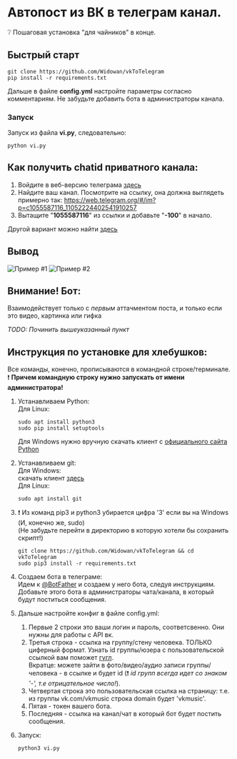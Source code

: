 # Автопост из ВК в телеграм канал.
:grey_question: Пошаговая установка "для чайников" в конце.
## Быстрый старт
```
git clone https://github.com/Widowan/vkToTelegram
pip install -r requirements.txt
```

Дальше в файле **config.yml** настройте параметры согласно комментариям.
Не забудьте добавить бота в администраторы канала.

### Запуск
Запуск из файла **vi.py**, следовательно:
```
python vi.py
```  


## Как получить chatid приватного канала:
1. Войдите в веб-версию телеграма [здесь](https://web.telegram.org)
2. Найдите ваш канал. Посмотрите на ссылку, она должна выглядеть примерно так: https://web.telegram.org/#/im?p=c1055587116_11052224402541910257
3. Вытащите "**1055587116**" из ссылки и добавьте "**-100**" в начало.

Другой вариант можно найти [здесь](https://stackoverflow.com/questions/33858927/how-to-obtain-the-chat-id-of-a-private-telegram-channel)

## Вывод
![Пример #1](https://i.imgur.com/KMjERfQ.png)
![Пример #2](https://i.imgur.com/rqoMHAx.png)

## Внимание! Бот:
Взаимодействует только с _первым_ аттачментом поста, и только если это видео, картинка или гифка


_TODO: Починить вышеуказанный пункт_


## Инструкция по установке для хлебушков:  
Все команды, конечно, прописываются в командной строке/терминале.  
:exclamation: **Причем командную строку нужно запускать от имени администратора!**  

1. Устанавливаем Python:  
   Для Linux:  
   ```
   sudo apt install python3
   sudo pip install setuptools
   ```
   Для Windows нужно вручную скачать клиент с [официального сайта Python](https://www.python.org/)  

2. Устанавливаем git:  
   Для Windows:  
   скачать клиент [здесь](https://git-scm.com/download/win)  
   Для Linux:
   ```
   sudo apt install git
   ```

3. :exclamation: Из команд pip3 и python3 убирается цифра '3' если вы на Windows (И, конечно же, sudo)  
   (Не забудьте перейти в директорию в которую хотели бы сохранить скрипт!)  
   ```
   git clone https://github.com/Widowan/vkToTelegram && cd vkToTelegram
   sudo pip3 install -r requirements.txt
   ```
4. Создаем бота в телеграме:  
   Идем к [@BotFather](https://t.me/botfather) и создаем у него бота, следуя инструкциям.  
   Добавьте этого бота в администраторы чата/канала, в который будут поститься сообщения.  
 
5. Дальше настройте конфиг в файле config.yml:
   1. Первые 2 строки это ваши логин и пароль, соответсвенно. Они нужны для работы с API вк.
   2. Третья строка - ссылка на группу/стену человека. ТОЛЬКО циферный формат.
      Узнать id группы/юзера с пользовательской ссылкой вам поможет [гугл](lmgtfy.com/?q=Как+узнать+id+группы+вконтакте).  
      Вкратце: можете зайти в фото/видео/аудио записи группы/человека - в ссылке и будет id (:exclamation: _id групп всегда идет со знаком '-', т.е отрицательное число!_).
   3. Четвертая строка это пользовательская ссылка на страницу: т.е. из группы vk.com/vkmusic строка domain будет 'vkmusic'.
   4. Пятая - токен вашего бота.
   5. Последняя - ссылка на канал/чат в который бот будет постить сообщения.
6. Запуск:
   ```
   python3 vi.py
   ```

